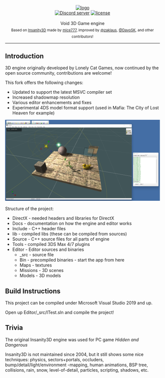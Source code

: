 <div align="center">
    <a href="https://github.com/zaklaus/Void3D"><img src="https://user-images.githubusercontent.com/9026786/163674605-72be64e5-d5b5-46b3-9ebc-f729e8246446.png" alt="logo" width="220px" /></a>
</div>

<div align="center">
    <a href="https://discord.gg/eBQ4QHX"><img src="https://img.shields.io/discord/402098213114347520.svg" alt="Discord server" /></a>
    <a href="LICENSE.md"><img src="https://img.shields.io/badge/License-Apache_2.0-blue.svg" alt="license" /></a>
</div>

<br />
<div align="center">
  Void 3D Game engine
</div>

<div align="center">
  <sub>
    Based on <a href="https://github.com/mice777/Insanity3D">Insanity3D</a> made by <a href="https://github.com/mice777">mice777</a>,
    improved by <a href="https://github.com/zaklaus">@zaklaus</a>,
    <a href="https://github.com/DavoSK">@DavoSK</a>,
    and other contributors!
  </sub>
</div>
<hr/>

## Introduction

3D engine originally developed by Lonely Cat Games, now continued by the open source community, contributions are welcome!

This fork offers the following changes:
- Updated to support the latest MSVC compiler set
- Increased shadowmap resolution
- Various editor enhancements and fixes
- Experimental 4DS model format support (used in Mafia: The City of Lost Heaven for example)

![Image](Docs/img1.png)

Structure of the project:

- DirectX - needed headers and libraries for DirectX
- Docs - documentation on how the engine and editor works
- Include - C++ header files
- lib - compiled libs (these can be compiled from sources)
- Source - C++ source files for all parts of engine
- Tools - compiled 3DS Max 4/7 plugins
- Editor - Editor sources and binaries
  - _src - source file
  - Bin - precompiled binaries - start the app from here
  - Maps - textures
  - Missions - 3D scenes
  - Models - 3D models

## Build Instructions

This project can be compiled under Microsoft Visual Studio 2019 and up.

Open up Editor/_src/ITest.sln and compile the project!

## Trivia

The original Insanity3D engine was used for PC game *Hidden and Dangerous*

Insanity3D is not maintained since 2004, but it still shows some nice techniques: physics, sectors+portals, occluders, bump/detail/light/environment -mapping, human animations, BSP tree, collisions, rain, snow, level-of-detail, particles, scripting, shadows, etc.  
